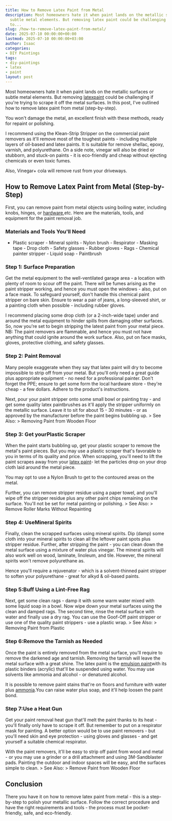 ```yaml
---
title: How to Remove Latex Paint from Metal
description: Most homeowners hate it when paint lands on the metallic surfaces or
  subtle metal elements. But removing latex paint could be challenging if you're trying
  to...
slug: /how-to-remove-latex-paint-from-metal/
date: 2025-07-10 00:00:00+00:00
lastmod: 2025-07-10 00:00:00+03:00
author: Isaac
categories:
- DIY Paintings
tags:
- diy-paintings
- latex
- paint
layout: post
---
```

Most homeowners hate it when paint lands on the metallic surfaces or subtle metal elements. But removing [latex](https://pestpolicy.com/how-to-remove-latex-paint-from-concrete/)[paint](https://pestpolicy.com/what-is-latex-paint-used-for/) could be challenging if you're trying to scrape it off the metal surfaces. In this post, I've outlined how to remove latex paint from metal (step-by-step).

You won't damage the metal, an excellent finish with these methods, ready for repaint or polishing.

I recommend using the Klean-Strip Stripper on the commercial paint removers as it'll remove most of the toughest paints - including multiple layers of oil-based and latex paints. It is suitable for remove shellac, epoxy, varnish, and polyurethane. On a side note, vinegar will also be dried or stubborn, and stuck-on paints - it is eco-friendly and cheap without ejecting chemicals or even toxic fumes.

Also, Vinegar+ cola will remove rust from your driveways.

##  How to Remove Latex Paint from Metal (Step-by-Step)

First, you can remove paint from metal objects using boiling water, including knobs, hinges, or [hardware](https://thecraftsmanblog.com/how-to-restore-old-hardware/),etc. Here are the materials, tools, and equipment for the paint removal job.

###  Materials and Tools You'll Need

- Plastic scraper - Mineral spirits - Nylon brush - Respirator - Masking tape - Drop cloth - Safety glasses - Rubber gloves - Rags - Chemical painter stripper - Liquid soap - Paintbrush

###  Step 1: Surface Preparation

Get the metal equipment to the well-ventilated garage area - a location with plenty of room to scour off the paint. There will be fumes arising as the paint stripper working, and hence you must open the windows - also, put on a face mask. To safeguard yourself, don't handle this chemical paint stripper on bare skin. Ensure to wear a pair of jeans, a long-sleeved shirt, or a painting cloth when possible - including rubber gloves.

I recommend placing some drop cloth (or a 2-inch-wide tape) under and around the metal equipment to hinder spills from damaging other surfaces. So, now you're set to begin stripping the latest paint from your metal piece. NB: The paint removers are flammable, and hence you must not have anything that could ignite around the work surface. Also, put on face masks, gloves, protective clothing, and safety glasses.

###  Step 2: Paint Removal

Many people exaggerate when they say that latex paint will dry to become impossible to strip off from your metal. But you'll only need a great guide plus appropriate equipment - no need for a professional painter. Don't forget the PPE; ensure to get some form the local hardware store - they're cheap - a few dollars. Adhere to the product's instructions.

Next, pour your paint stripper onto some small bowl or painting tray - and get some quality latex paintbrushes as it'll apply the stripper uniformly on the metallic surface. Leave it to sit for about 15 - 30 minutes - or as approved by the manufacturer before the paint begins bubbling up. > See Also: > Removing Paint from Wooden Floor

###  Step 3: Get yourPlastic Scraper

When the paint starts bubbling up, get your plastic scraper to remove the metal's paint pieces. But you may use a plastic scraper that's favorable to you in terms of its quality and price. When scrapping, you'll need to lift the paint scrapes away from your [latex paint](https://pestpolicy.com/what-is-latex-paint-used-for/)- let the particles drop on your drop cloth laid around the metal piece.

You may opt to use a Nylon Brush to get to the contoured areas on the metal.

Further, you can remove stripper residue using a paper towel, and you'll wipe off the stripper residue plus any other paint chips remaining on the surface. You'll not be set for metal painting or polishing. > See Also: > Remove Roller Marks Without Repainting

###  Step 4: UseMineral Spirits

Finally, clean the scrapped surfaces using mineral spirits. Dip (damp) some cloth into your mineral spirits to clean all the leftover paint spots plus stripper residue. Further, after stripping the paint - you can clean down the metal surface using a mixture of water plus vinegar. The mineral spirits will also work well on wood, laminate, linoleum, and tile. However, the mineral spirits won't remove polyurethane as.

Hence you'll require a rejuvenator - which is a solvent-thinned paint stripper to soften your polyurethane - great for alkyd & oil-based paints.

###  Step 5:Buff Using a Lint-Free Rag

Next, get some clean rags - damp it with some warm water mixed with some liquid soap in a bowl. Now wipe down your metal surfaces using the clean and damped rags. The second time, rinse the metal surface with water and finally use a dry rag. You can use the Goof-Off paint stripper or use one of the quality paint strippers - use a plastic wrap. > See Also: > Removing Paint from Plastic

###  Step 6:Remove the Tarnish as Needed

Once the paint is entirely removed from the metal surface, you'll require to remove the darkened age and tarnish. Removing the tarnish will leave the metal surface with a great shine. The latex paint is the [emulsion paint](https://www.hunker.com/13411566/how-to-use-emulsion-paint)with its plastic binders (acrylic) that'll be suspended using water. You may use solvents like ammonia and alcohol - or denatured alcohol.

It is possible to remove paint stains that're on floors and furniture with water plus [ammonia](http://www.washingtonpost.com/lifestyle/home-garden/how-to-remove-spattered-paint-from-floors/2011/11/21/gIQAlaIUCO_story.html).You can raise water plus soap, and it'll help loosen the paint bond.

###  Step 7:Use a Heat Gun

Get your paint removal heat gun that'll melt the paint thanks to its heat - you'll finally only have to scrape it off. But remember to put on a respirator mask for painting. A better option would be to use paint removers - but you'll need skin and eye protection - using gloves and glasses - and get yourself a suitable chemical respirator.

With the paint removers, it'll be easy to strip off paint from wood and metal - or you may use a grinder or a drill attachment and using 3M-Sandblaster pads. Painting the outdoor and indoor spaces will be easy, and the surfaces simple to clean. > See Also: > Remove Paint from Wooden Floor

##  Conclusion

There you have it on how to remove latex paint from metal - this is a step-by-step to polish your metallic surface. Follow the correct procedure and have the right requirements and tools - the process must be pocket-friendly, safe, and eco-friendly.